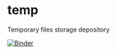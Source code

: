 # temp
 Temporary files storage depository

[![Binder](https://mybinder.org/badge_logo.svg)](https://mybinder.org/v2/gh/SeekerC137/temp/master?filepath=temp0001.ipynb)